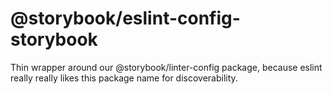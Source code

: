 # @storybook/eslint-config-storybook

Thin wrapper around our @storybook/linter-config package, because eslint really really likes this package name for discoverability.
